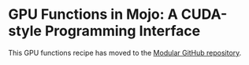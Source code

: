 # GPU Functions in Mojo: A CUDA-style Programming Interface

This GPU functions recipe has moved to the
[Modular GitHub repository](https://github.com/modular/modular/tree/main/examples/mojo/gpu-functions).
